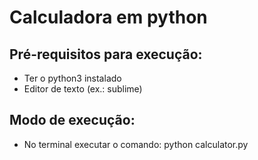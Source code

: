 # Calculadora em python

## Pré-requisitos para execução:
- Ter o python3 instalado
- Editor de texto (ex.: sublime)

## Modo de execução:
- No terminal executar o comando: python calculator.py
